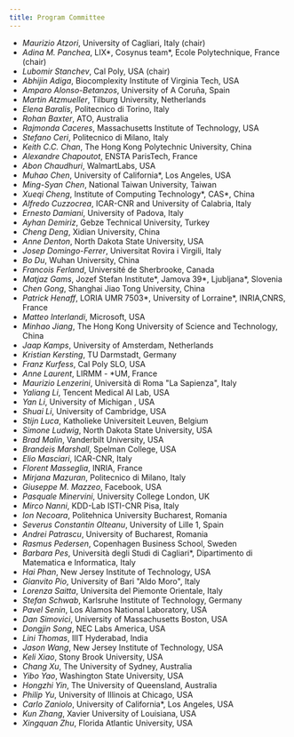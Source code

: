 ```yaml
---
title: Program Committee
---
```


- *Maurizio Atzori*, University of Cagliari, Italy (chair)
- *Adina M. Panchea*, LIX*, Cosynus team*, Ecole Polytechnique, France (chair)
- *Lubomir Stanchev*, Cal Poly, USA (chair)
- *Abhijin Adiga*, Biocomplexity Institute of Virginia Tech, USA 
- *Amparo Alonso-Betanzos*, University of A Coruña, Spain 
- *Martin Atzmueller*, Tilburg University, Netherlands 
- *Elena Baralis*, Politecnico di Torino, Italy 
- *Rohan Baxter*, ATO, Australia 
- *Rajmonda Caceres*, Massachusetts Institute of Technology, USA 
- *Stefano Ceri*, Politecnico di Milano, Italy 
- *Keith C.C. Chan*, The Hong Kong Polytechnic University, China 
- *Alexandre Chapoutot*, ENSTA ParisTech, France 
- *Abon Chaudhuri*, WalmartLabs, USA 
- *Muhao Chen*, University of California*, Los Angeles, USA 
- *Ming-Syan Chen*, National Taiwan University, Taiwan 
- *Xueqi Cheng*, Institute of Computing Technology*, CAS*, China 
- *Alfredo Cuzzocrea*, ICAR-CNR and University of Calabria, Italy 
- *Ernesto Damiani*, University of Padova, Italy 
- *Ayhan Demiriz*, Gebze Technical University, Turkey 
- *Cheng Deng*, Xidian University, China 
- *Anne Denton*, North Dakota State University, USA 
- *Josep Domingo-Ferrer*, Universitat Rovira i Virgili, Italy 
- *Bo Du*, Wuhan University, China 
- *Francois Ferland*, Université de Sherbrooke, Canada 
- *Matjaz Gams*, Jozef Stefan Institute*, Jamova 39*, Ljubljana*, Slovenia 
- *Chen Gong*, Shanghai Jiao Tong University, China 
- *Patrick Henaff*, LORIA UMR 7503*, University of Lorraine*, INRIA,CNRS, France 
- *Matteo Interlandi*, Microsoft, USA 
- *Minhao Jiang*, The Hong Kong University of Science and Technology, China 
- *Jaap Kamps*, University of Amsterdam, Netherlands 
- *Kristian Kersting*, TU Darmstadt, Germany 
- *Franz Kurfess*, Cal Poly SLO, USA 
- *Anne Laurent*, LIRMM - *UM, France 
- *Maurizio Lenzerini*, Università di Roma "La Sapienza", Italy 
- *Yaliang Li*, Tencent Medical AI Lab, USA 
- *Yan Li*, University of Michigan , USA
- *Shuai Li*, University of Cambridge, USA 
- *Stijn Luca*, Katholieke Universiteit Leuven, Belgium 
- *Simone Ludwig*, North Dakota State University, USA 
- *Brad Malin*, Vanderbilt University, USA 
- *Brandeis Marshall*, Spelman College, USA 
- *Elio Masciari*, ICAR-CNR, Italy 
- *Florent Masseglia*, INRIA, France 
- *Mirjana Mazuran*, Politecnico di Milano, Italy 
- *Giuseppe M. Mazzeo*, Facebook, USA 
- *Pasquale Minervini*, University College London, UK 
- *Mirco Nanni*, KDD-Lab ISTI-CNR Pisa, Italy 
- *Ion Necoara*, Politehnica University Bucharest, Romania 
- *Severus Constantin Olteanu*, University of Lille 1, Spain 
- *Andrei Patrascu*, University of Bucharest, Romania  
- *Rasmus Pedersen*, Copenhagen Business School, Sweden 
- *Barbara Pes*, Università degli Studi di Cagliari*, Dipartimento di Matematica e Informatica, Italy 
- *Hai Phan*, New Jersey Institute of Technology, USA 
- *Gianvito Pio*, University of Bari "Aldo Moro", Italy 
- *Lorenza Saitta*, Universita del Piemonte Orientale, Italy 
- *Stefan Schwab*, Karlsruhe Institute of Technology, Germany 
- *Pavel Senin*, Los Alamos National Laboratory, USA 
- *Dan Simovici*, University of Massachusetts Boston, USA 
- *Dongjin Song*, NEC Labs America, USA 
- *Lini Thomas*, IIIT Hyderabad, India 
- *Jason Wang*, New Jersey Institute of Technology, USA 
- *Keli Xiao*, Stony Brook University, USA 
- *Chang Xu*, The University of Sydney, Australia 
- *Yibo Yao*, Washington State University, USA 
- *Hongzhi Yin*, The University of Queensland, Australia 
- *Philip Yu*, University of Illinois at Chicago, USA 
- *Carlo Zaniolo*, University of California*, Los Angeles, USA 
- *Kun Zhang*, Xavier University of Louisiana, USA 
- *Xingquan Zhu*, Florida Atlantic University, USA 
